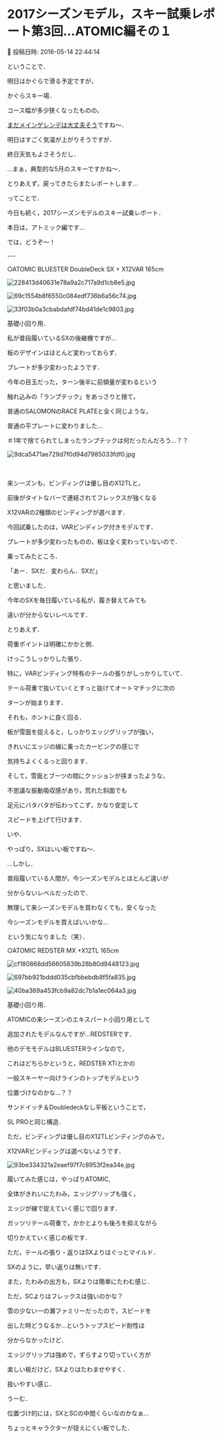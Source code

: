 # 2017シーズンモデル，スキー試乗レポート第3回…ATOMIC編その１

📅 投稿日時: 2016-05-14 22:44:14

ということで．


明日はかぐらで滑る予定ですが，


かぐらスキー場．


コース幅が多少狭くなったものの，


[まだメインゲレンデは大丈夫そう](https://www.facebook.com/snowkagura/photos/a.307362099391117.1073741825.241102069350454/878036362323685/?type=3&theater)ですね～．





明日はすごく気温が上がりそうですが．


終日天気もよさそうだし．


…まぁ，典型的な5月のスキーですかね～．


とりあえず，戻ってきたらまたレポートします…





ってことで．


今日も続く，2017シーズンモデルのスキー試乗レポート．


本日は，アトミック編です…





では，どうぞ～！





---[]()








○ATOMIC BLUESTER DoubleDeck SX + X12VAR 165cm







![228413d40631e78a9a2c717a9d1cb8e5.jpg](images/228413d40631e78a9a2c717a9d1cb8e5.jpg)









![69c1554b8f6550c084edf736b6a56c74.jpg](images/69c1554b8f6550c084edf736b6a56c74.jpg)









![33f03b0a3cbabdafdf74bd41de1c9803.jpg](images/33f03b0a3cbabdafdf74bd41de1c9803.jpg)







基礎小回り用．





私が普段履いているSXの後継機ですが…


板のデザインはほとんど変わっておらず．


プレートが多少変わったようです．


今年の目玉だった，ターン後半に前傾量が変わるという


触れ込みの「ランプテック」をあっさりと捨て，


普通のSALOMONのRACE PLATEと全く同じような，


普通の平プレートに変わりました…


＃1年で捨てられてしまったランプテックは何だったんだろう…？？




![9dca5471ae729d7f0d94d7985033fdf0.jpg](images/9dca5471ae729d7f0d94d7985033fdf0.jpg)

　


来シーズンも，ビンディングは優し目のX12TLと，


前後がタイトなバーで連結されてフレックスが強くなる


X12VARの2種類のビンディングが選べます．


今回試乗したのは，VARビンディング付きモデルです．





プレートが多少変わったものの，板は全く変わっていないので．


乗ってみたところ．


「あー．SXだ．変わらん．SXだ」


と思いました．


今年のSXを毎日履いている私が，履き替えてみても


違いが分からないレベルです．





とりあえず．


荷重ポイントは明確にかかと側．


けっこうしっかりした張り．


特に，VARビンディング特有のテールの張りがしっかりしていて．


テール荷重で抜いていくとすっと抜けてオートマチックに次の


ターンが始まります．


それも，ホントに良く回る．


板が雪面を捉えると，しっかりエッジグリップが強い，


きれいにエッジの線に乗ったカービングの感じで


気持ちよくくるっと回ります．





そして，雪面とブーツの間にクッションが挟まったような，


不思議な振動吸収感があり，荒れた斜面でも


足元にバタバタが伝わってこず，かなり安定して


スピードを上げて行けます．


いや．


やっぱり，SXはいい板ですね～．





…しかし．


普段履いている人間が，今シーズンモデルとほとんど違いが


分からないレベルだったので．


無理して来シーズンモデルを買わなくても，安くなった


今シーズンモデルを買えばいいかな…


という気になりました（笑）．[]()





○ATOMIC REDSTER MX +X12TL 165cm







![cf180868dd56605839b28b80d9448123.jpg](images/cf180868dd56605839b28b80d9448123.jpg)









![697bb921bddd035cbfbbebdb8f5fa835.jpg](images/697bb921bddd035cbfbbebdb8f5fa835.jpg)









![40ba369a453fcb9a82dc7b1a1ec064a3.jpg](images/40ba369a453fcb9a82dc7b1a1ec064a3.jpg)







基礎小回り用．





ATOMICの来シーズンのエキスパート小回り用として


追加されたモデルなんですが…REDSTERです．


他のデモモデルはBLUESTERラインなので，


これはどちらかというと，REDSTER XTiとかの


一般スキーヤー向けラインのトップモデルという


位置づけなのかな…？？





サンドイッチ＆Doubledeckなし平板ということで，


SL PROと同じ構造．


ただ，ビンディングは優し目のX12TLビンディングのみで，


X12VARビンディングは選べないようです．




![93be334321a2eaef97f7c8953f2ea34e.jpg](images/93be334321a2eaef97f7c8953f2ea34e.jpg)







履いてみた感じは，やっぱりATOMIC,


全体がきれいにたわみ，エッジグリップも強く，


エッジが線で捉えていく感じで回ります．


ガッツリテール荷重で，かかとよりも後ろを抑えながら


切りかえていく感じの板です．


ただ，テールの張り・返りはSXよりはぐっとマイルド．


SXのように，早い返りは無いです．


また，たわみの出方も，SXよりは簡単にたわむ感じ．


ただ，SCよりはフレックスは強いのかな？





雪の少ない一の瀬ファミリーだったので，スピードを


出した時どうなるか…というトップスピード耐性は


分からなかったけど．


エッジグリップは強めで，ずらすより切っていく方が


楽しい板だけど，SXよりはたわませやすく．


扱いやすい感じ．


うーむ．


位置づけ的には，SXとSCの中間くらいなのかなぁ…





ちょっとキャラクターが捉えにくい板でした．
